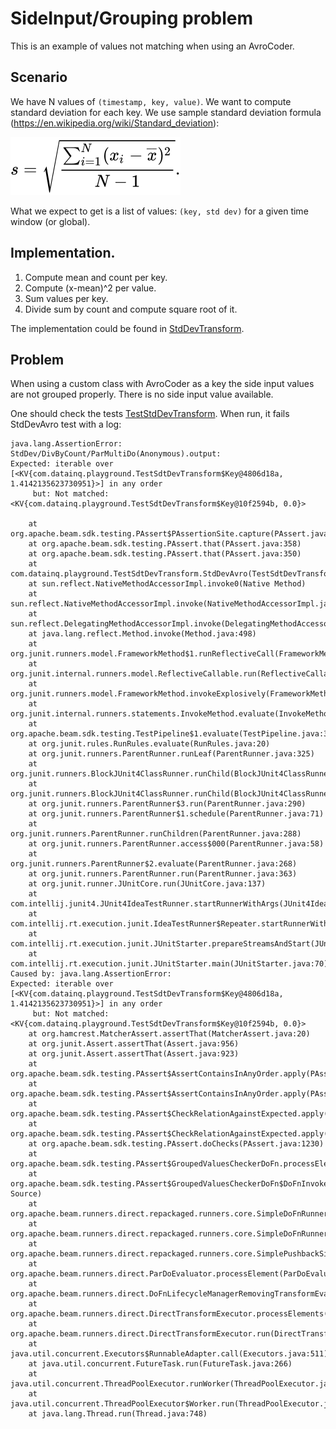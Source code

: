 # SideInput/Grouping problem

This is an example of values not matching when using an AvroCoder.

## Scenario
We have N values of `(timestamp, key, value)`. We want to
compute standard deviation for each key. We use sample standard deviation
formula (https://en.wikipedia.org/wiki/Standard_deviation):

![sampled standard deviation](stddev.svg)

What we expect to get is a list of values: `(key, std dev)` for a given time 
window (or global). 

## Implementation.

1. Compute mean and count per key.
2. Compute (x-mean)^2 per value.
3. Sum values per key.
4. Divide sum by count and compute square root of it.

The implementation could be found in [StdDevTransform](./src/main/java/com/datainq/playground/StdDevTransform.java).


## Problem
When using a custom class with AvroCoder as a key the side input values
are not grouped properly. There is no side input value available.

One should check the tests [TestStdDevTransform](./src/test/java/com/datainq/playground/StdDevTransform.java).
When run, it fails StdDevAvro test with a log:
```
java.lang.AssertionError: StdDev/DivByCount/ParMultiDo(Anonymous).output: 
Expected: iterable over [<KV{com.datainq.playground.TestSdtDevTransform$Key@4806d18a, 1.4142135623730951}>] in any order
     but: Not matched: <KV{com.datainq.playground.TestSdtDevTransform$Key@10f2594b, 0.0}>

	at org.apache.beam.sdk.testing.PAssert$PAssertionSite.capture(PAssert.java:166)
	at org.apache.beam.sdk.testing.PAssert.that(PAssert.java:358)
	at org.apache.beam.sdk.testing.PAssert.that(PAssert.java:350)
	at com.datainq.playground.TestSdtDevTransform.StdDevAvro(TestSdtDevTransform.java:69)
	at sun.reflect.NativeMethodAccessorImpl.invoke0(Native Method)
	at sun.reflect.NativeMethodAccessorImpl.invoke(NativeMethodAccessorImpl.java:62)
	at sun.reflect.DelegatingMethodAccessorImpl.invoke(DelegatingMethodAccessorImpl.java:43)
	at java.lang.reflect.Method.invoke(Method.java:498)
	at org.junit.runners.model.FrameworkMethod$1.runReflectiveCall(FrameworkMethod.java:50)
	at org.junit.internal.runners.model.ReflectiveCallable.run(ReflectiveCallable.java:12)
	at org.junit.runners.model.FrameworkMethod.invokeExplosively(FrameworkMethod.java:47)
	at org.junit.internal.runners.statements.InvokeMethod.evaluate(InvokeMethod.java:17)
	at org.apache.beam.sdk.testing.TestPipeline$1.evaluate(TestPipeline.java:324)
	at org.junit.rules.RunRules.evaluate(RunRules.java:20)
	at org.junit.runners.ParentRunner.runLeaf(ParentRunner.java:325)
	at org.junit.runners.BlockJUnit4ClassRunner.runChild(BlockJUnit4ClassRunner.java:78)
	at org.junit.runners.BlockJUnit4ClassRunner.runChild(BlockJUnit4ClassRunner.java:57)
	at org.junit.runners.ParentRunner$3.run(ParentRunner.java:290)
	at org.junit.runners.ParentRunner$1.schedule(ParentRunner.java:71)
	at org.junit.runners.ParentRunner.runChildren(ParentRunner.java:288)
	at org.junit.runners.ParentRunner.access$000(ParentRunner.java:58)
	at org.junit.runners.ParentRunner$2.evaluate(ParentRunner.java:268)
	at org.junit.runners.ParentRunner.run(ParentRunner.java:363)
	at org.junit.runner.JUnitCore.run(JUnitCore.java:137)
	at com.intellij.junit4.JUnit4IdeaTestRunner.startRunnerWithArgs(JUnit4IdeaTestRunner.java:68)
	at com.intellij.rt.execution.junit.IdeaTestRunner$Repeater.startRunnerWithArgs(IdeaTestRunner.java:47)
	at com.intellij.rt.execution.junit.JUnitStarter.prepareStreamsAndStart(JUnitStarter.java:242)
	at com.intellij.rt.execution.junit.JUnitStarter.main(JUnitStarter.java:70)
Caused by: java.lang.AssertionError: 
Expected: iterable over [<KV{com.datainq.playground.TestSdtDevTransform$Key@4806d18a, 1.4142135623730951}>] in any order
     but: Not matched: <KV{com.datainq.playground.TestSdtDevTransform$Key@10f2594b, 0.0}>
	at org.hamcrest.MatcherAssert.assertThat(MatcherAssert.java:20)
	at org.junit.Assert.assertThat(Assert.java:956)
	at org.junit.Assert.assertThat(Assert.java:923)
	at org.apache.beam.sdk.testing.PAssert$AssertContainsInAnyOrder.apply(PAssert.java:1302)
	at org.apache.beam.sdk.testing.PAssert$AssertContainsInAnyOrder.apply(PAssert.java:1281)
	at org.apache.beam.sdk.testing.PAssert$CheckRelationAgainstExpected.apply(PAssert.java:946)
	at org.apache.beam.sdk.testing.PAssert$CheckRelationAgainstExpected.apply(PAssert.java:926)
	at org.apache.beam.sdk.testing.PAssert.doChecks(PAssert.java:1230)
	at org.apache.beam.sdk.testing.PAssert$GroupedValuesCheckerDoFn.processElement(PAssert.java:1195)
	at org.apache.beam.sdk.testing.PAssert$GroupedValuesCheckerDoFn$DoFnInvoker.invokeProcessElement(Unknown Source)
	at org.apache.beam.runners.direct.repackaged.runners.core.SimpleDoFnRunner.invokeProcessElement(SimpleDoFnRunner.java:177)
	at org.apache.beam.runners.direct.repackaged.runners.core.SimpleDoFnRunner.processElement(SimpleDoFnRunner.java:141)
	at org.apache.beam.runners.direct.repackaged.runners.core.SimplePushbackSideInputDoFnRunner.processElementInReadyWindows(SimplePushbackSideInputDoFnRunner.java:72)
	at org.apache.beam.runners.direct.ParDoEvaluator.processElement(ParDoEvaluator.java:179)
	at org.apache.beam.runners.direct.DoFnLifecycleManagerRemovingTransformEvaluator.processElement(DoFnLifecycleManagerRemovingTransformEvaluator.java:51)
	at org.apache.beam.runners.direct.DirectTransformExecutor.processElements(DirectTransformExecutor.java:161)
	at org.apache.beam.runners.direct.DirectTransformExecutor.run(DirectTransformExecutor.java:125)
	at java.util.concurrent.Executors$RunnableAdapter.call(Executors.java:511)
	at java.util.concurrent.FutureTask.run(FutureTask.java:266)
	at java.util.concurrent.ThreadPoolExecutor.runWorker(ThreadPoolExecutor.java:1149)
	at java.util.concurrent.ThreadPoolExecutor$Worker.run(ThreadPoolExecutor.java:624)
	at java.lang.Thread.run(Thread.java:748)
```

